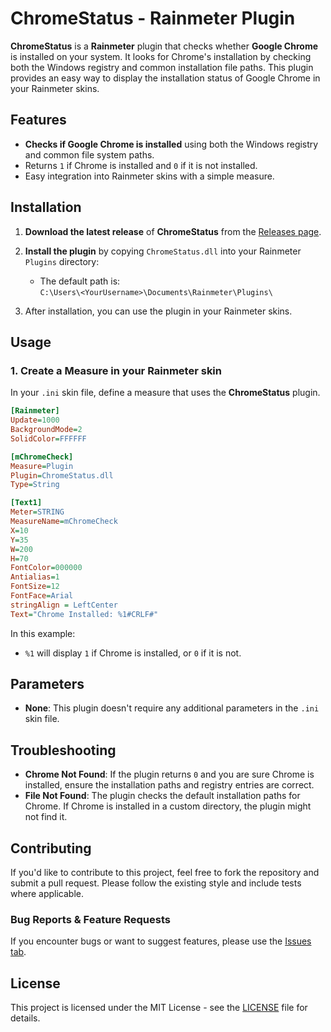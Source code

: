 

# ChromeStatus - Rainmeter Plugin

**ChromeStatus** is a **Rainmeter** plugin that checks whether **Google Chrome** is installed on your system. It looks for Chrome's installation by checking both the Windows registry and common installation file paths. This plugin provides an easy way to display the installation status of Google Chrome in your Rainmeter skins.

## Features

- **Checks if Google Chrome is installed** using both the Windows registry and common file system paths.
- Returns `1` if Chrome is installed and `0` if it is not installed.
- Easy integration into Rainmeter skins with a simple measure.

## Installation

1. **Download the latest release** of **ChromeStatus** from the [Releases page](https://github.com/NSTechBytes/ChromeStatus/releases).
2. **Install the plugin** by copying `ChromeStatus.dll` into your Rainmeter `Plugins` directory:
   - The default path is:  
     `C:\Users\<YourUsername>\Documents\Rainmeter\Plugins\`

3. After installation, you can use the plugin in your Rainmeter skins.

## Usage

### 1. Create a Measure in your Rainmeter skin

In your `.ini` skin file, define a measure that uses the **ChromeStatus** plugin.

```ini
[Rainmeter]
Update=1000
BackgroundMode=2
SolidColor=FFFFFF

[mChromeCheck]
Measure=Plugin
Plugin=ChromeStatus.dll
Type=String

[Text1]
Meter=STRING
MeasureName=mChromeCheck
X=10
Y=35
W=200
H=70
FontColor=000000
Antialias=1
FontSize=12
FontFace=Arial
stringAlign = LeftCenter
Text="Chrome Installed: %1#CRLF#"

```

In this example:
- `%1` will display `1` if Chrome is installed, or `0` if it is not.


## Parameters

- **None**: This plugin doesn't require any additional parameters in the `.ini` skin file.

## Troubleshooting

- **Chrome Not Found**: If the plugin returns `0` and you are sure Chrome is installed, ensure the installation paths and registry entries are correct.
- **File Not Found**: The plugin checks the default installation paths for Chrome. If Chrome is installed in a custom directory, the plugin might not find it.

## Contributing

If you'd like to contribute to this project, feel free to fork the repository and submit a pull request. Please follow the existing style and include tests where applicable.

### Bug Reports & Feature Requests

If you encounter bugs or want to suggest features, please use the [Issues tab](https://github.com/NSTechBytes/ChromeStatus/issues).

## License

This project is licensed under the MIT License - see the [LICENSE](LICENSE) file for details.

